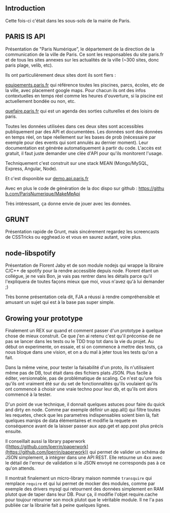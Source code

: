 
## Introduction

Cette fois-ci c'était dans les sous-sols de la mairie de Paris.

## PARIS IS API

Présentation de "Paris Numérique”, le département de la direction de la
communication de la ville de Paris. Ce sont les responsables du site paris.fr
et de tous les sites annexes sur les actualités de la ville (~300 sites, donc
paris plage, velib, etc).

Ils ont particulièrement deux sites dont ils sont fiers :

[equipements.paris.fr](http://equipements.paris.fr/) qui référence toutes les
piscines, parcs, écoles, etc de la ville, avec placement google maps. Pour
chacun ils ont des infos contextuelles en temps réel comme les heures
d'ouverture, si la piscine est actuellement bondée ou non, etc.

[quefaire.paris.fr](http://quefaire.paris.fr/) qui est un agenda des sorties
culturelles et des loisirs de paris.

Toutes les données utilisées dans ces deux sites sont accessibles publiquement
par des API et documentées. Les données sont des données en temps réel, on
tape réellement sur les bases de prob (nécessaire par exemple pour des events
qui sont annulés au dernier moment). Leur documentation est générée
automatiquement à partir du code. L'accès est gratuit, il faut juste demander
une clée d'API pour qu'ils monitorent l'usage.

Techniquement c'est construit sur une stack MEAN (Mongo/MySQL, Express,
Angular, Node).

Et c'est disponible sur [demo.api.paris.fr](http://demo.api.paris.fr/)

Avec en plus le code de génération de la doc dispo sur github : [https://githu
b.com/ParisNumerique/MakeMeApi](https://github.com/ParisNumerique/MakeMeApi)

Très intéressant, ça donne envie de jouer avec les données.

## GRUNT

Présentation rapide de Grunt, mais sincérement regardez les screencasts de
CSSTricks ou egghead.io et vous en saurez autant, voire plus.

## node-libspotify

Présentation de Florent Jaby et de son module nodejs qui wrappe la libraire C/C++ de
spotify pour la rendre accessible depuis node. Florent étant un collégue, je ne
vais
Bon, je vais pas rentrer dans
les détails parce qu'il l'expliquera de toutes façons mieux que moi, vous
n'avez qu'à lui demander ;)

Très bonne présentation cela dit, FJA a réussi à rendre compréhensible et
amusant un sujet qui est à la base pas super simple.

## Growing your prototype

Finalement un REX sur quand et comment passer d'un prototype à quelque chose
de mieux construit. Ce que j'en ai retenu c'est qu'il préconise de ne pas se
lancer dans les tests ou le TDD trop tot dans la vie du projet. Au début on
experimente, on essaie, et si on commence à mettre des tests, ça nous bloque
dans une vision, et on a du mal à jeter tous les tests qu'on a fait.

Dans la même veine, pour tester la faisabilité d'un proto, ils n'utilisaient
même pas de DB, tout était dans des fichiers plats JSON. Plus facile à éditer,
versionnable, pas de problématique de scaling. Ce n'est qu'une fois qu'ils ont
vraiment été sur du set de fonctionnalités qu'ils voulaient qu'ils ont
commencé à choisir une vraie techno pour leur db, et qu'ils ont alors commencé
à la tester.

D'un point de vue technique, il donnait quelques astuces pour faire du quick
and dirty en node. Comme par exemple définir un app.all() qui filtre toutes
les requetes, check que les parametres indispensables soient bien là, fait
quelques manips de data élémentaires et modifie la requete en conséquence
avant de la laisser passer aux app.get et app.post plus précis ensuite.

Il conseillait aussi la library paperwork
([https://github.com/lperrin/paperwork](https://github.com/lperrin/paperwork))
qui permet de valider un schéma de JSON simplement, à intégrer dans une API
REST. Elle retourne un 4xx avec le détail de l'erreur de validation si le JSON
envoyé ne corresponds pas à ce qu'on attends.

Il montrait finalement un micro-library maison nommée `transquire` qui
remplace `require` et qui lui permet de mocker des modules, comme par exemple
des drivers mysql qui retournent des données simplement en RAM plutot que de
taper dans leur DB. Pour ça, il modifie l'objet require.cache pour toujour
retourner son mock plutot que le véritable module. Il ne l'a pas publiée car
la librairie fait à peine quelques lignes.

